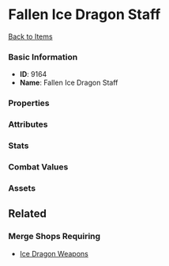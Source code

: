 # Fallen Ice Dragon Staff

<no description available>

[Back to Items](../items.md)

### Basic Information

- **ID**: 9164
- **Name**: Fallen Ice Dragon Staff

### Properties


### Attributes


### Stats


### Combat Values


### Assets


## Related

### Merge Shops Requiring

- [Ice Dragon Weapons](../merge-shops/134-ice-dragon-weapons.md)

